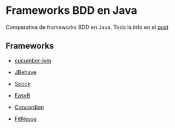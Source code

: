 Frameworks BDD en Java
======================

Comparativa de frameworks BDD en Java. Toda la info
en el [post]()

Frameworks
----------

* [cucumber-jvm](https://github.com/cucumber/cucumber-jvm)

* [JBehave](http://jbehave.org/)

* [Spock](http://code.google.com/p/spock/)

* [EasyB](http://www.easyb.org/index.html)

* [Concordion](http://www.concordion.org/)

* [FitNesse](http://fitnesse.org/)
